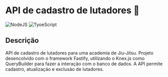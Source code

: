 # API de cadastro de lutadores 🥋
![NodeJS](https://img.shields.io/badge/node.js-6DA55F?style=for-the-badge&logo=node.js&logoColor=white)
![TyoeScript](https://img.shields.io/badge/javascript-%23323330.svg?style=for-the-badge&logo=javascript&logoColor=%23F7DF1E)

## Descrição
API de cadastro de lutadores para uma academia de Jiu-Jitsu.
Projeto desencolvido com o framework Fastify, utilizando o Knex.js como QueryBuilder para fazer a interação com o banco de dados. A API permite cadastro, atualização e exclusão de lutadores.
